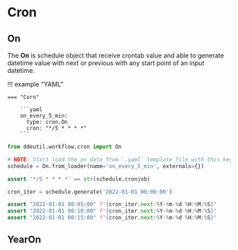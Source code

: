 # Cron

## On

The **On** is schedule object that receive crontab value and able to generate
datetime value with next or previous with any start point of an input datetime.

!!! example "YAML"

    === "Corn"

        ```yaml
        on_every_5_min:
          type: cron.On
          cron: "*/5 * * * *"
        ```

```python
from ddeutil.workflow.cron import On

# NOTE: Start load the on data from `.yaml` template file with this key.
schedule = On.from_loader(name='on_every_5_min', externals={})

assert '*/5 * * * *' == str(schedule.cronjob)

cron_iter = schedule.generate('2022-01-01 00:00:00')

assert "2022-01-01 00:05:00" f"{cron_iter.next:%Y-%m-%d %H:%M:%S}"
assert "2022-01-01 00:10:00" f"{cron_iter.next:%Y-%m-%d %H:%M:%S}"
assert "2022-01-01 00:15:00" f"{cron_iter.next:%Y-%m-%d %H:%M:%S}"
```

## YearOn
